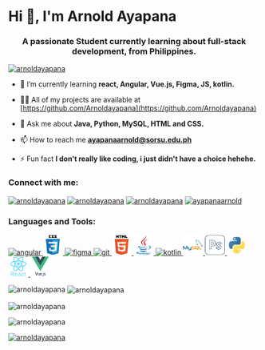 <h1 align="start">Hi 👋, I'm Arnold Ayapana</h1>  
<h3 align="center">A passionate Student currently learning about full-stack development, from Philippines.</h3>  
<p align="left"> <a href="https://twitter.com/arnoldayapana" target="blank"><img src="https://img.shields.io/twitter/follow/arnoldayapana?logo=twitter&style=for-the-badge" alt="arnoldayapana" /></a> </p>  
  
- 🌱 I’m currently learning **react, Angular, Vue.js, Figma, JS, kotlin.**  
  
- 👨‍💻 All of my projects are available at [https://github.com/Arnoldayapana](https://github.com/Arnoldayapana)  
  
- 💬 Ask me about **Java, Python, MySQL, HTML and CSS.**  
  
- 📫 How to reach me **ayapanaarnold@sorsu.edu.ph**  
  
- ⚡ Fun fact **I don't really like coding, i just didn't have a choice hehehe.**  
  
<h3 align="left">Connect with me:</h3>  
<p align="left">  
<a href="https://twitter.com/arnoldayapana" target="blank"><img align="center" src="https://raw.githubusercontent.com/rahuldkjain/github-profile-readme-generator/master/src/images/icons/Social/twitter.svg" alt="arnoldayapana" height="30" width="40" /></a>  
<a href="https://linkedin.com/in/arnoldayapana" target="blank"><img align="center" src="https://raw.githubusercontent.com/rahuldkjain/github-profile-readme-generator/master/src/images/icons/Social/linked-in-alt.svg" alt="arnoldayapana" height="30" width="40" /></a>  
<a href="https://fb.com/arnoldayapana" target="blank"><img align="center" src="https://raw.githubusercontent.com/rahuldkjain/github-profile-readme-generator/master/src/images/icons/Social/facebook.svg" alt="arnoldayapana" height="30" width="40" /></a>  
<a href="https://instagram.com/ayapanaarnold" target="blank"><img align="center" src="https://raw.githubusercontent.com/rahuldkjain/github-profile-readme-generator/master/src/images/icons/Social/instagram.svg" alt="ayapanaarnold" height="30" width="40" /></a>  
</p> 
<h3 align="left">Languages and Tools:</h3>  
<p align="left"> <a href="https://angular.io" target="_blank" rel="noreferrer"> <img src="https://angular.io/assets/images/logos/angular/angular.svg" alt="angular" width="40" height="40"/> </a> <a href="https://www.w3schools.com/css/" target="_blank" rel="noreferrer"> <img src="https://raw.githubusercontent.com/devicons/devicon/master/icons/css3/css3-original-wordmark.svg" alt="css3" width="40" height="40"/> </a> <a href="https://www.figma.com/" target="_blank" rel="noreferrer"> <img src="https://www.vectorlogo.zone/logos/figma/figma-icon.svg" alt="figma" width="40" height="40"/> </a> <a href="https://git-scm.com/" target="_blank" rel="noreferrer"> <img src="https://www.vectorlogo.zone/logos/git-scm/git-scm-icon.svg" alt="git" width="40" height="40"/> </a> <a href="https://www.w3.org/html/" target="_blank" rel="noreferrer"> <img src="https://raw.githubusercontent.com/devicons/devicon/master/icons/html5/html5-original-wordmark.svg" alt="html5" width="40" height="40"/> </a> <a href="https://www.java.com" target="_blank" rel="noreferrer"> <img src="https://raw.githubusercontent.com/devicons/devicon/master/icons/java/java-original.svg" alt="java" width="40" height="40"/> </a> <a href="https://kotlinlang.org" target="_blank" rel="noreferrer"> <img src="https://www.vectorlogo.zone/logos/kotlinlang/kotlinlang-icon.svg" alt="kotlin" width="40" height="40"/> </a> <a href="https://www.mysql.com/" target="_blank" rel="noreferrer"> <img src="https://raw.githubusercontent.com/devicons/devicon/master/icons/mysql/mysql-original-wordmark.svg" alt="mysql" width="40" height="40"/> </a> <a href="https://www.photoshop.com/en" target="_blank" rel="noreferrer"> <img src="https://raw.githubusercontent.com/devicons/devicon/master/icons/photoshop/photoshop-line.svg" alt="photoshop" width="40" height="40"/> </a> <a href="https://www.python.org" target="_blank" rel="noreferrer">
 <img src="https://raw.githubusercontent.com/devicons/devicon/master/icons/python/python-original.svg" alt="python" width="40" height="40"/> </a> <a href="https://reactjs.org/" target="_blank" rel="noreferrer"> <img src="https://raw.githubusercontent.com/devicons/devicon/master/icons/react/react-original-wordmark.svg" alt="react" width="40" height="40"/> </a> <a href="https://vuejs.org/" target="_blank" rel="noreferrer"> <img src="https://raw.githubusercontent.com/devicons/devicon/master/icons/vuejs/vuejs-original-wordmark.svg" alt="vuejs" width="40" height="40"/> </a> </p>  
<p><img align="left" src="https://github-readme-stats.vercel.app/api/top-langs?username=arnoldayapana&show_icons=true&locale=en&layout=compact" alt="arnoldayapana" /></p>
<p>&nbsp;<img align="center" src="https://github-readme-stats.vercel.app/api?username=arnoldayapana&show_icons=true&locale=en" alt="arnoldayapana" /></p> 
<p><img align="center" src="https://github-readme-streak-stats.herokuapp.com/?user=arnoldayapana&" alt="arnoldayapana" /></p>
 <p align="left"> <img src="https://komarev.com/ghpvc/?username=arnoldayapana&label=Profile%20views&color=0e75b6&style=flat" alt="arnoldayapana" /> </p>  
<p align="left"> <a href="https://github.com/ryo-ma/github-profile-trophy"><img src="https://github-profile-trophy.vercel.app/?username=arnoldayapana" alt="arnoldayapana" /></a> </p>  
